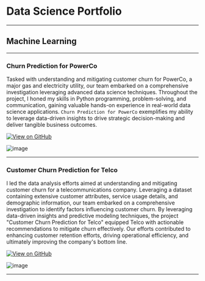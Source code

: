 # Data Science Portfolio
--- 
## Machine Learning 
---
### Churn Prediction for PowerCo

Tasked with understanding and mitigating customer churn for PowerCo, a major gas and electricity utility, our team embarked on a comprehensive investigation leveraging advanced data science techniques. Throughout the project, I honed my skills in Python programming, problem-solving, and communication, gaining valuable hands-on experience in real-world data science applications. `Churn Prediction for PowerCo` exemplifies my ability to leverage data-driven insights to drive strategic decision-making and deliver tangible business outcomes.<be>

[![View on GitHub](https://img.shields.io/badge/GitHub-View_on_GitHub-blue?logo=GitHub)](https://github.com/NikhilZodape/BCG-X-Data-Science)


![image](https://github.com/NikhilZodape/Portfolio-/assets/120772552/3f6ae787-0f5c-42b4-9fd7-af562cd36557)

---
### Customer Churn Prediction for Telco

I led the data analysis efforts aimed at understanding and mitigating customer churn for a telecommunications company. Leveraging a dataset containing extensive customer attributes, service usage details, and demographic information, our team embarked on a comprehensive investigation to identify factors influencing customer churn.
By leveraging data-driven insights and predictive modeling techniques, the project "Customer Churn Prediction for Telco" equipped Telco with actionable recommendations to mitigate churn effectively. Our efforts contributed to enhancing customer retention efforts, driving operational efficiency, and ultimately improving the company's bottom line.


[![View on GitHub](https://img.shields.io/badge/GitHub-View_on_GitHub-blue?logo=GitHub)](https://github.com/NikhilZodape/telco-customer-churn-/tree/main)

![image](https://github.com/NikhilZodape/Portfolio-/assets/120772552/0ef15453-bbd7-4a31-adf7-69c574660260)

---

